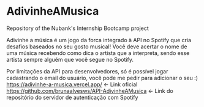# AdivinheAMusica
Repository of the Nubank's Internship Bootcamp project

Adivinhe a música é um jogo da forca integrado à API no Spotify que cria desafios baseados no seu gosto musical! Você deve acertar o nome de uma música recebendo como dica o artista que a interpreta, sendo esse artista sempre alguém que você segue no Spotify.

Por limitações da API para desenvolvedores, só é possível jogar cadastrando o email do usuário, você pode me pedir para adicionar o seu :)
https://adivinhe-a-musica.vercel.app/ <- Link oficial
https://github.com/brunaalvesws/API-AdivinheAMusica <- Link do repositório do servidor de autenticação com Spotify
